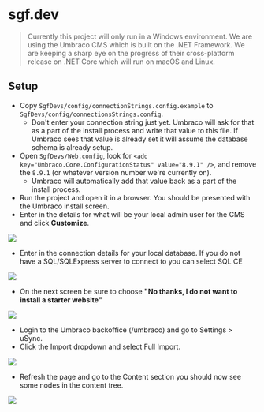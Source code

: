 ﻿# sgf.dev

> Currently this project will only run in a Windows environment. We are using the Umbraco CMS which is built on the .NET Framework. We are keeping a sharp eye on the progress of their cross-platform release on .NET Core which will run on macOS and Linux.

## Setup
- Copy `SgfDevs/config/connectionStrings.config.example` to `SgfDevs/config/connectionsStrings.config`.
    - Don't enter your connection string just yet. Umbraco will ask for that as a part of the install process and write that value to this file. If Umbraco sees that value is already set it will assume the database schema is already setup.
- Open `SgfDevs/Web.config`, look for `<add key="Umbraco.Core.ConfigurationStatus" value="8.9.1" />`, and remove the `8.9.1` (or whatever version number we're currently on).
    - Umbraco will automatically add that value back as a part of the install process.
- Run the project and open it in a browser. You should be presented with the Umbraco install screen.
- Enter in the details for what will be your local admin user for the CMS and click **Customize**.

![](https://mykebates.blob.core.windows.net/towk/sgfdevs/install_1.png)

- Enter in the connection details for your local database. If you do not have a SQL/SQLExpress server to connect to you can select SQL CE

![](https://mykebates.blob.core.windows.net/towk/sgfdevs/install_2.png)

- On the next screen be sure to choose **"No thanks, I do not want to install a starter website"**

![](https://mykebates.blob.core.windows.net/towk/sgfdevs/install_3.png)

- Login to the Umbraco backoffice (/umbraco) and go to Settings > uSync.
- Click the Import dropdown and select Full Import.

![](https://mykebates.blob.core.windows.net/towk/sgfdevs/install_4.png)

- Refresh the page and go to the Content section you should now see some nodes in the content tree.

![](https://mykebates.blob.core.windows.net/towk/sgfdevs/install_5.png)

